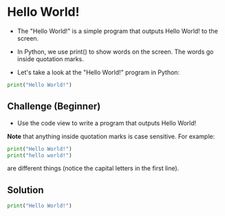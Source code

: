 
# Hello World!

- The "Hello World!" is a simple program that outputs Hello World! to the screen.

- In Python, we use print() to show words on the screen. The words go inside quotation marks.

- Let's take a look at the "Hello World!" program in Python:

```py
print("Hello World!")
```


## Challenge (Beginner)

- Use the code view to write a program that outputs Hello World!

**Note** that anything inside quotation marks is case sensitive. For example:

```py
print("Hello World!")
print("hello world!")
```
are different things (notice the capital letters in the first line).

## Solution

```py
print("Hello World!")
```
